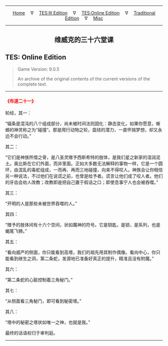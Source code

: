 
---

<!-- Jekyll Page Links -->

<center>
<a href="../../../../index.html">Home</a>
&emsp;&nabla;&emsp;
<a href="../../../index-tes3.html">TES:III Edition</a>
&emsp;&nabla;&emsp;
<a href="../../../index-teso.html">TES:Online Edition</a>
&emsp;&nabla;&emsp;
<a href="../../../index-traditional.html">Traditional Edition</a>
&emsp;&nabla;&emsp;
<a href="../../../index-misc.html">Misc</a>
</center>

<!-- Markdown Body Below: -->

---

<center>
<h2><span style="font-family:Georgia">维威克的三十六堂课</span></h2>
</center>

## TES: Online Edition

> Game Version: 9.0.5
>
> An archive of the original contents of the current versions of the complete text.

---

#### <span style="color:red">《布道二十一》</span>

轮经，其一：

“辐条是混沌的八个组成部分，尚未被时间法则固化：静态变化，如果你愿意，蜥蜴的神灵称之为“碰撞”。那是爬行动物之轮，盘绕的潜力，一直怀揣梦想，却又永远不会行动。”

其二：

“它们是神族所借之骨，是八圣灵赠予西斯希特的肢体，是我们星之新家的湿润泥土。奥比斯在它们外面，而非里面。正如大多数无法解释的事物一样，它是一个圆环，由混乱的毒蛇组成，一而再、再而三地碰撞，向来不得咬人。神族会让你相信另一种说法，不过他们在说谎之前，也曾是给予者。谎言让他们成了咬人者。他们的牙齿会劝人改教；改教即是把自己置于假话之口；即使息事宁人也会被吞噬。”

其三：

“开明的人是那些未被世界吞噬的人。”

其四：

“赠予的肢体间有十六个空间，状如魔神的符号。它是钥匙，是锁，是系列，也是蝎尾飞狮。”

其五：

“看向威严的侧面，你只能看到高塔，我们的祖先用其制作偶像。看向中心，你只能看到继生之洞，第二条蛇，发源地已准备好真正的提升，精准且没有附魔。”

其六：

“第二条蛇的心脏控制着三角秘门。”

其七：

“从侧面看三角秘门，即可看到秘密塔。”

其八：

“塔中的秘密之塔状如唯一之神，也就是我。”

最终的话语权归于审判庭。

---
